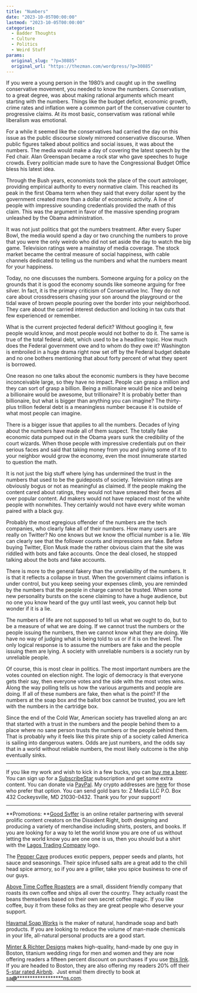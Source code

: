 ```yaml
---
title: "Numbers"
date: "2023-10-05T00:00:00"
lastmod: "2023-10-05T00:00:00"
categories:
  - Badder Thoughts
  - Culture
  - Politics
  - Weird Stuff
params:
  original_slug: "?p=30885"
  original_url: "https://thezman.com/wordpress/?p=30885"
---
```


If you were a young person in the 1980’s and caught up in the swelling
conservative movement, you needed to know the numbers. Conservatism, to
a great degree, was about making rational arguments which meant starting
with the numbers. Things like the budget deficit, economic growth, crime
rates and inflation were a common part of the conservative counter to
progressive claims. At its most basic, conservatism was rational while
liberalism was emotional.

For a while it seemed like the conservatives had carried the day on this
issue as the public discourse slowly mirrored conservative discourse.
When public figures talked about politics and social issues, it was
about the numbers. The media would make a day of covering the latest
speech by the Fed chair. Alan Greenspan became a rock star who gave
speeches to huge crowds. Every politician made sure to have the
Congressional Budget Office bless his latest idea.

Through the Bush years, economists took the place of the court
astrologer, providing empirical authority to every normative claim. This
reached its peak in the first Obama term when they said that every
dollar spent by the government created more than a dollar of economic
activity. A line of people with impressive sounding credentials provided
the math of this claim. This was the argument in favor of the massive
spending program unleashed by the Obama administration.

It was not just politics that got the numbers treatment. After every
Super Bowl, the media would spend a day or two crunching the numbers to
prove that you were the only weirdo who did not set aside the day to
watch the big game. Television ratings were a mainstay of media
coverage. The stock market became the central measure of social
happiness, with cable channels dedicated to telling us the numbers and
what the numbers meant for your happiness.

Today, no one discusses the numbers. Someone arguing for a policy on the
grounds that it is good the economy sounds like someone arguing for free
silver. In fact, it is the primary criticism of Conservative Inc. They
do not care about crossdressers chasing your son around the playground
or the tidal wave of brown people pouring over the border into your
neighborhood. They care about the carried interest deduction and locking
in tax cuts that few experienced or remember.

What is the current projected federal deficit? Without googling it, few
people would know, and most people would not bother to do it. The same
is true of the total federal debt, which used to be a headline topic.
How much does the Federal government owe and to whom do they owe it?
Washington is embroiled in a huge drama right now set off by the Federal
budget debate and no one bothers mentioning that about forty percent of
what they spent is borrowed.

One reason no one talks about the economic numbers is they have become
inconceivable large, so they have no impact. People can grasp a million
and they can sort of grasp a billion. Being a millionaire would be nice
and being a billionaire would be awesome, but trillionaire? It is
probably better than billionaire, but what is bigger than anything you
can imagine? The thirty-plus trillion federal debt is a meaningless
number because it is outside of what most people can imagine.

There is a bigger issue that applies to all the numbers. Decades of
lying about the numbers have made all of them suspect. The totally fake
economic data pumped out in the Obama years sunk the credibility of the
court wizards. When those people with impressive credentials put on
their serious faces and said that taking money from you and giving some
of it to your neighbor would grow the economy, even the most innumerate
started to question the math.

It is not just the big stuff where lying has undermined the trust in the
numbers that used to be the guideposts of society. Television ratings
are obviously bogus or not as meaningful as claimed. If the people
making the content cared about ratings, they would not have smeared
their feces all over popular content. Ad makers would not have replaced
most of the white people with nonwhites. They certainly would not have
every white woman paired with a black guy.

Probably the most egregious offender of the numbers are the tech
companies, who clearly fake all of their numbers. How many users are
really on Twitter? No one knows but we know the official number is a
lie. We can clearly see that the follower counts and impressions are
fake. Before buying Twitter, Elon Musk made the rather obvious claim
that the site was riddled with bots and fake accounts. Once the deal
closed, he stopped talking about the bots and fake accounts.

There is more to the general fakery than the unreliability of the
numbers. It is that it reflects a collapse in trust. When the government
claims inflation is under control, but you keep seeing your expenses
climb, you are reminded by the numbers that the people in charge cannot
be trusted. When some new personality bursts on the scene claiming to
have a huge audience, but no one you know heard of the guy until last
week, you cannot help but wonder if it is a lie.

The numbers of life are not supposed to tell us what we ought to do, but
to be a measure of what we are doing. If we cannot trust the numbers or
the people issuing the numbers, then we cannot know what they are doing.
We have no way of judging what is being told to us or if it is on the
level. The only logical response is to assume the numbers are fake and
the people issuing them are lying. A society with unreliable numbers is
a society run by unreliable people.

Of course, this is most clear in politics. The most important numbers
are the votes counted on election night. The logic of democracy is that
everyone gets their say, then everyone votes and the side with the most
votes wins. Along the way polling tells us how the various arguments and
people are doing. If all of these numbers are fake, then what is the
point? If the numbers at the soap box and the ballot box cannot be
trusted, you are left with the numbers in the cartridge box.

Since the end of the Cold War, American society has travelled along an
arc that started with a trust in the numbers and the people behind them
to a place where no sane person trusts the numbers or the people behind
them. That is probably why it feels like this pirate ship of a society
called America is sailing into dangerous waters. Odds are just numbers,
and the odds say that in a world without reliable numbers, the most
likely outcome is the ship eventually sinks.

------------------------------------------------------------------------

If you like my work and wish to kick in a few bucks, you can
<a href="https://www.buymeacoffee.com/mujolulu" rel="noopener"
target="_blank">buy me a beer</a>. You can sign up for a
<a href="https://www.subscribestar.com/the-z-blog" rel="noopener"
target="_blank">SubscribeStar</a> subscription and get some extra
content. You can donate via <a
href="https://www.paypal.com/donate/?cmd=_s-xclick&amp;hosted_button_id=UDAS2Q8JYA6CN&amp;source=url"
rel="noopener" target="_blank">PayPal</a>. My crypto addresses are
<a href="https://thezman.com/wordpress/?page_id=22713" rel="noopener"
target="_blank">here</a> for those who prefer that option. You can send
gold bars to: Z Media LLC P.O. Box 432 Cockeysville, MD 21030-0432.
Thank you for your support!

------------------------------------------------------------------------

**Promotions: **<a href="https://goodsvffer.com/" rel="noopener" target="_blank">Good
Svffer</a> is an online retailer partnering with several prolific
content creators on the Dissident Right, both designing and producing a
variety of merchandise including shirts, posters, and books. If you are
looking for a way to let the world know you are one of us without
letting the world know you are one one is us, then you should but a
shirt with the
<a href="https://goodsvffer.com/products/lagos-trading-company"
rel="noopener" target="_blank">Lagos Trading Company</a> logo.

The <a href="https://peppercave.com/shop/ols/products" rel="noopener"
target="_blank">Pepper Cave</a> produces exotic peppers, pepper seeds
and plants, hot sauce and seasonings. Their spice infused salts are a
great add to the chili head spice armory, so if you are a griller, take
you spice business to one of our guys.

<a href="https://abovetimecoffee.com/" rel="noopener"
target="_blank">Above Time Coffee Roasters</a> are a small, dissident
friendly company that roasts its own coffee and ships all over the
country. They actually roast the beans themselves based on their own
secret coffee magic. If you like coffee, buy it from these folks as they
are great people who deserve your support.

<a href="https://havamalsoapworks.com/" rel="noopener"
target="_blank">Havamal Soap Works</a> is the maker of natural, handmade
soap and bath products. If you are looking to reduce the volume of
man-made chemicals in your life, all-natural personal products are a
good start.

<a href="https://www.minterandrichterdesigns.com/"
rel="noreferrer nofollow noopener" target="_blank">Minter &amp; Richter
Designs</a> makes high-quality, hand-made by one guy in Boston, titanium
wedding rings for men and women and they are now offering readers a
fifteen percent discount on purchases if you use
<a href="https://www.minterandrichterdesigns.com/discount/ZMAN"
rel="noreferrer nofollow noopener" target="_blank">this link</a>.
<span class="highlight"><span class="colour"><span class="font"><span class="size">If
you are headed to Boston, they are also offering my readers 20% off
their <a
href="https://www.airbnb.com/users/7988017/listings?user_id=7988017&amp;s=3"
rel="noopener noreferrer" target="_blank">5-star rated Airbnb</a>.  Just
email them directly to book at
<a href="mailto:sa***@*********************ns.com"
data-original-string="kEcXbNbhaQjq4T3bu27uWg==cb7csNs3jqWqBEdua2Q9P3jwo5c133A9DoJY0AUh7eiNpLUao7g4aO9pxNiVhP3/2My"><span
class="apbct-email-encoder"
data-original-string="oN3e3D4nt0/3YjJtGQzmKg==cb7pLIjAxjZnK1bARukrL9CbE9RzBsJcfSjJfjlGatOVaSVAH3OCBliPCRA7FPX6lDA"
title="This contact has been encoded by Anti-Spam by CleanTalk. Click to decode. To finish the decoding make sure that JavaScript is enabled in your browser.">sa<span
class="apbct-blur">***</span>@<span
class="apbct-blur">*********************</span>ns.com</span></a>.</span></span></span></span>

------------------------------------------------------------------------
